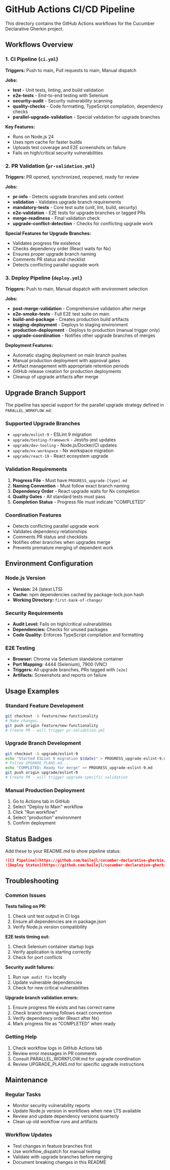 # GitHub Actions CI/CD Pipeline

This directory contains the GitHub Actions workflows for the Cucumber Declarative Gherkin project.

## Workflows Overview

### 1. CI Pipeline (`ci.yml`)
**Triggers:** Push to main, Pull requests to main, Manual dispatch

**Jobs:**
- **test** - Unit tests, linting, and build validation
- **e2e-tests** - End-to-end testing with Selenium
- **security-audit** - Security vulnerability scanning
- **quality-checks** - Code formatting, TypeScript compilation, dependency checks
- **parallel-upgrade-validation** - Special validation for upgrade branches

**Key Features:**
- Runs on Node.js 24
- Uses npm cache for faster builds
- Uploads test coverage and E2E screenshots on failure
- Fails on high/critical security vulnerabilities

### 2. PR Validation (`pr-validation.yml`)
**Triggers:** PR opened, synchronized, reopened, ready for review

**Jobs:**
- **pr-info** - Detects upgrade branches and sets context
- **validation** - Validates upgrade branch requirements
- **mandatory-tests** - Core test suite (unit, lint, build, security)
- **e2e-validation** - E2E tests for upgrade branches or tagged PRs
- **merge-readiness** - Final validation check
- **upgrade-conflict-detection** - Checks for conflicting upgrade work

**Special Features for Upgrade Branches:**
- Validates progress file existence
- Checks dependency order (React waits for Nx)
- Ensures proper upgrade branch naming
- Comments PR status and checklist
- Detects conflicting parallel upgrade work

### 3. Deploy Pipeline (`deploy.yml`)
**Triggers:** Push to main, Manual dispatch with environment selection

**Jobs:**
- **post-merge-validation** - Comprehensive validation after merge
- **e2e-smoke-tests** - Full E2E test suite on main
- **build-and-package** - Creates production build artifacts
- **staging-deployment** - Deploys to staging environment
- **production-deployment** - Deploys to production (manual trigger only)
- **upgrade-coordination** - Notifies other upgrade branches of merges

**Deployment Features:**
- Automatic staging deployment on main branch pushes
- Manual production deployment with approval gates
- Artifact management with appropriate retention periods
- GitHub release creation for production deployments
- Cleanup of upgrade artifacts after merge

## Upgrade Branch Support

The pipeline has special support for the parallel upgrade strategy defined in `PARALLEL_WORKFLOW.md`:

### Supported Upgrade Branches
- `upgrade/eslint-9` - ESLint 9 migration
- `upgrade/testing-framework` - Jest/ts-jest updates  
- `upgrade/dev-tooling` - Node.js/Docker/CI updates
- `upgrade/nx-workspace` - Nx workspace migration
- `upgrade/react-19` - React ecosystem upgrade

### Validation Requirements
1. **Progress File** - Must have `PROGRESS_upgrade-[type].md`
2. **Naming Convention** - Must follow exact branch naming
3. **Dependency Order** - React upgrade waits for Nx completion
4. **Quality Gates** - All standard tests must pass
5. **Completion Status** - Progress file must indicate "COMPLETED"

### Coordination Features
- Detects conflicting parallel upgrade work
- Validates dependency relationships
- Comments PR status and checklists
- Notifies other branches when upgrades merge
- Prevents premature merging of dependent work

## Environment Configuration

### Node.js Version
- **Version:** 24 (latest LTS)
- **Cache:** npm dependencies cached by package-lock.json hash
- **Working Directory:** `first-bank-of-change/`

### Security Requirements
- **Audit Level:** Fails on high/critical vulnerabilities
- **Dependencies:** Checks for unused packages
- **Code Quality:** Enforces TypeScript compilation and formatting

### E2E Testing
- **Browser:** Chrome via Selenium standalone container
- **Port Mapping:** 4444 (Selenium), 7900 (VNC)
- **Triggers:** All upgrade branches, PRs tagged with `[e2e]`
- **Artifacts:** Screenshots and reports on failure

## Usage Examples

### Standard Feature Development
```bash
git checkout -b feature/new-functionality
# Make changes...
git push origin feature/new-functionality
# Create PR - will trigger pr-validation.yml
```

### Upgrade Branch Development
```bash
git checkout -b upgrade/eslint-9
echo "Started ESLint 9 migration $(date)" > PROGRESS_upgrade-eslint-9.md
# Follow UPGRADE_PLANS.md...
echo "COMPLETED: Ready for merge" >> PROGRESS_upgrade-eslint-9.md
git push origin upgrade/eslint-9
# Create PR - will trigger upgrade-specific validation
```

### Manual Production Deployment
1. Go to Actions tab in GitHub
2. Select "Deploy to Main" workflow
3. Click "Run workflow"
4. Select "production" environment
5. Confirm deployment

## Status Badges

Add these to your README.md to show pipeline status:

```markdown
![CI Pipeline](https://github.com/bailejl/cucumber-declarative-gherkin/workflows/CI%20Pipeline/badge.svg)
![Deploy Status](https://github.com/bailejl/cucumber-declarative-gherkin/workflows/Deploy%20to%20Main/badge.svg)
```

## Troubleshooting

### Common Issues

**Tests failing on PR:**
1. Check unit test output in CI logs
2. Ensure all dependencies are in package.json
3. Verify Node.js version compatibility

**E2E tests timing out:**
1. Check Selenium container startup logs
2. Verify application is starting correctly
3. Check for port conflicts

**Security audit failures:**
1. Run `npm audit fix` locally
2. Update vulnerable dependencies
3. Check for new critical vulnerabilities

**Upgrade branch validation errors:**
1. Ensure progress file exists and has correct name
2. Check branch naming follows exact convention
3. Verify dependency order (React after Nx)
4. Mark progress file as "COMPLETED" when ready

### Getting Help

1. Check workflow logs in GitHub Actions tab
2. Review error messages in PR comments
3. Consult PARALLEL_WORKFLOW.md for upgrade coordination
4. Review UPGRADE_PLANS.md for specific upgrade instructions

## Maintenance

### Regular Tasks
- Monitor security vulnerability reports
- Update Node.js version in workflows when new LTS available
- Review and update dependency versions quarterly
- Clean up old workflow runs and artifacts

### Workflow Updates
- Test changes in feature branches first
- Use workflow_dispatch for manual testing
- Validate with upgrade branches before merging
- Document breaking changes in this README